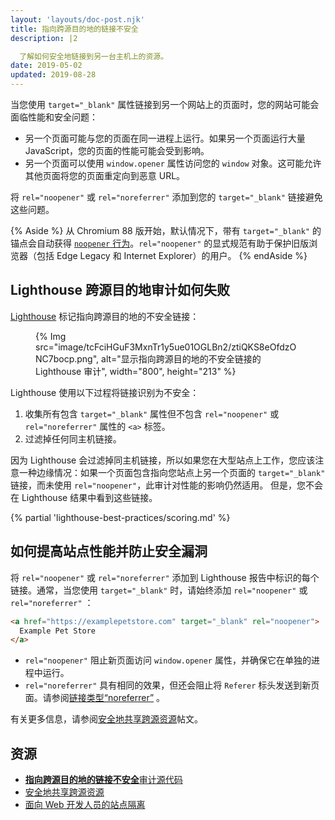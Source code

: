 ```yaml
---
layout: 'layouts/doc-post.njk'
title: 指向跨源目的地的链接不安全
description: |2

  了解如何安全地链接到另一台主机上的资源。
date: 2019-05-02
updated: 2019-08-28
---
```


当您使用 `target="_blank"` 属性链接到另一个网站上的页面时，您的网站可能会面临性能和安全问题：

- 另一个页面可能与您的页面在同一进程上运行。如果另一个页面运行大量 JavaScript，您的页面的性能可能会受到影响。
- 另一个页面可以使用 `window.opener` 属性访问您的 `window` 对象。这可能允许其他页面将您的页面重定向到恶意 URL。

将 `rel="noopener"` 或 `rel="noreferrer"` 添加到您的 `target="_blank"` 链接避免这些问题。

{% Aside %} 从 Chromium 88 版开始，默认情况下，带有 `target="_blank"` 的锚点会自动获得 [`noopener` 行为](https://www.chromestatus.com/feature/6140064063029248)。`rel="noopener"` 的显式规范有助于保护旧版浏览器（包括 Edge Legacy 和 Internet Explorer）的用户。 {% endAside %}

## Lighthouse 跨源目的地审计如何失败

[Lighthouse](https://developers.google.com/web/tools/lighthouse/) 标记指向跨源目的地的不安全链接：

<figure>{% Img src="image/tcFciHGuF3MxnTr1y5ue01OGLBn2/ztiQKS8eOfdzONC7bocp.png", alt="显示指向跨源目的地的不安全链接的 Lighthouse 审计", width="800", height="213" %}</figure>

Lighthouse 使用以下过程将链接识别为不安全：

1. 收集所有包含 `target="_blank"` 属性但不包含 `rel="noopener"` 或 `rel="noreferrer"` 属性的 `<a>` 标签。
2. 过滤掉任何同主机链接。

因为 Lighthouse 会过滤掉同主机链接，所以如果您在大型站点上工作，您应该注意一种边缘情况：如果一个页面包含指向您站点上另一个页面的 `target="_blank"` 链接，而未使用 `rel="noopener"`，此审计对性能的影响仍然适用。 但是，您不会在 Lighthouse 结果中看到这些链接。

{% partial 'lighthouse-best-practices/scoring.md' %}

## 如何提高站点性能并防止安全漏洞

将 `rel="noopener"` 或 `rel="noreferrer"` 添加到 Lighthouse 报告中标识的每个链接。通常，当您使用 `target="_blank"` 时，请始终添加 `rel="noopener"` 或 `rel="noreferrer"` ：

```html
<a href="https://examplepetstore.com" target="_blank" rel="noopener">
  Example Pet Store
</a>
```

- `rel="noopener"` 阻止新页面访问 `window.opener` 属性，并确保它在单独的进程中运行。
- `rel="noreferrer"` 具有相同的效果，但还会阻止将 `Referer` 标头发送到新页面。请参阅[链接类型“noreferrer”](https://html.spec.whatwg.org/multipage/links.html#link-type-noreferrer) 。

有关更多信息，请参阅[安全地共享跨源资源](https://web.dev/cross-origin-resource-sharing/)帖文。

## 资源

- [**指向跨源目的地的链接不安全**审计源代码](https://github.com/GoogleChrome/lighthouse/blob/master/lighthouse-core/audits/dobetterweb/external-anchors-use-rel-noopener.js)
- [安全地共享跨源资源](https://web.dev/cross-origin-resource-sharing/)
- [面向 Web 开发人员的站点隔离](https://developers.google.com/web/updates/2018/07/site-isolation)
